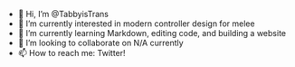 - 👋 Hi, I’m @TabbyisTrans
- 👀 I’m currently interested in modern controller design for melee 
- 🌱 I’m currently learning Markdown, editing code, and building a website
- 💞️ I’m looking to collaborate on N/A currently
- 📫 How to reach me: Twitter!

<!---
TabbyisTrans/TabbyisTrans is a ✨ special ✨ repository because its `README.md` (this file) appears on your GitHub profile.
You can click the Preview link to take a look at your changes.
--->
